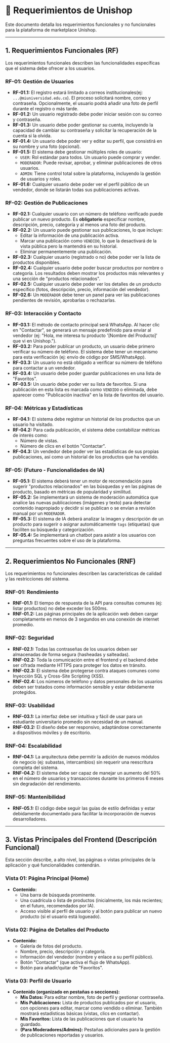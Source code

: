 # 📄 Requerimientos de Unishop

Este documento detalla los requerimientos funcionales y no funcionales para la plataforma de marketplace Unishop.

---

## 1. Requerimientos Funcionales (RF)

Los requerimientos funcionales describen las funcionalidades específicas que el sistema debe ofrecer a los usuarios.

### RF-01: Gestión de Usuarios
-   **RF-01.1:** El registro estará limitado a correos institucionales(ej: `...@miuniversidad.edu.co`). El proceso solicitará nombre, correo y contraseña. Opcionalmente, el usuario podrá añadir una foto de perfil durante el registro o más tarde.
-   **RF-01.2:** Un usuario registrado debe poder iniciar sesión con su correo y contraseña.
-   **RF-01.3:** Un usuario debe poder gestionar su cuenta, incluyendo la capacidad de cambiar su contraseña y solicitar la recuperación de la cuenta si la olvida.
-   **RF-01.4:** Un usuario debe poder ver y editar su perfil, que consistirá en su nombre y una foto (opcional).
-   **RF-01.5:** El sistema debe gestionar múltiples roles de usuario:
    -   `USER`: Rol estándar para todos. Un usuario puede comprar y vender.
    -   `MODERADOR`: Puede revisar, aprobar, y eliminar publicaciones de otros usuarios.
    -   `ADMIN`: Tiene control total sobre la plataforma, incluyendo la gestión de usuarios y roles.
-   **RF-01.6:** Cualquier usuario debe poder ver el perfil público de un vendedor, donde se listarán todas sus publicaciones activas.

### RF-02: Gestión de Publicaciones
-   **RF-02.1:** Cualquier usuario con un número de teléfono verificado puede publicar un nuevo producto. Es **obligatorio** especificar nombre, descripción, precio, categoría y al menos una foto del producto.
-   **RF-02.2:** Un usuario puede gestionar sus publicaciones, lo que incluye:
    -   Editar la información de una publicación activa.
    -   Marcar una publicación como `VENDIDO`, lo que la desactivará de la vista pública pero la mantendrá en su historial.
    -   Eliminar permanentemente una publicación.
-   **RF-02.3:** Cualquier usuario (registrado o no) debe poder ver la lista de productos disponibles.
-   **RF-02.4:** Cualquier usuario debe poder buscar productos por nombre o categoría. Los resultados deben mostrar los productos más relevantes y una sección de "productos relacionados".
-   **RF-02.5:** Cualquier usuario debe poder ver los detalles de un producto específico (fotos, descripción, precio, información del vendedor).
-   **RF-02.6:** Un `MODERADOR` debe tener un panel para ver las publicaciones pendientes de revisión, aprobarlas o rechazarlas.

### RF-03: Interacción y Contacto
-   **RF-03.1:** El método de contacto principal será WhatsApp. Al hacer clic en "Contactar", se generará un mensaje predefinido para enviar al vendedor (ej: "Hola, me interesa tu producto '[Nombre del Producto]' que vi en Unishop.").
-   **RF-03.2:** Para poder publicar un producto, un usuario debe primero verificar su número de teléfono. El sistema debe tener un mecanismo para esta verificación (ej: envío de código por SMS/WhatsApp).
-   **RF-03.3:** Un usuario no está obligado a verificar su número de teléfono para contactar a un vendedor.
-   **RF-03.4:** Un usuario debe poder guardar publicaciones en una lista de "Favoritos".
-   **RF-03.5:** Un usuario debe poder ver su lista de favoritos. Si una publicación en esta lista es marcada como `VENDIDO` o eliminada, debe aparecer como "Publicación inactiva" en la lista de favoritos del usuario.

### RF-04: Métricas y Estadísticas
-   **RF-04.1:** El sistema debe registrar un historial de los productos que un usuario ha visitado.
-   **RF-04.2:** Para cada publicación, el sistema debe contabilizar métricas de interés como:
    -   Número de vistas.
    -   Número de clics en el botón "Contactar".
-   **RF-04.3:** Un vendedor debe poder ver las estadísticas de sus propias publicaciones, así como un historial de los productos que ha vendido.

### RF-05: (Futuro - Funcionalidades de IA)
-   **RF-05.1:** El sistema deberá tener un motor de recomendación para sugerir "productos relacionados" en las búsquedas y en las páginas de producto, basado en métricas de popularidad y similitud.
-   **RF-05.2:** Se implementará un sistema de moderación automática que analice las nuevas publicaciones (imágenes y texto) para detectar contenido inapropiado y decidir si se publican o se envían a revisión manual por un `MODERADOR`.
-   **RF-05.3:** El sistema de IA deberá analizar la imagen y descripción de un producto para sugerir o asignar automáticamente `tags` (etiquetas) que faciliten su búsqueda y categorización.
-   **RF-05.4:** Se implementará un chatbot para asistir a los usuarios con preguntas frecuentes sobre el uso de la plataforma.

---

## 2. Requerimientos No Funcionales (RNF)

Los requerimientos no funcionales describen las características de calidad y las restricciones del sistema.

### RNF-01: Rendimiento
-   **RNF-01.1:** El tiempo de respuesta de la API para consultas comunes (ej: listar productos) no debe exceder los 500ms.
-   **RNF-01.2:** Las páginas principales de la aplicación web deben cargar completamente en menos de 3 segundos en una conexión de internet promedio.

### RNF-02: Seguridad
-   **RNF-02.1:** Todas las contraseñas de los usuarios deben ser almacenadas de forma segura (hasheadas y salteadas).
-   **RNF-02.2:** Toda la comunicación entre el frontend y el backend debe ser cifrada mediante HTTPS para proteger los datos en tránsito.
-   **RNF-02.3:** El sistema debe protegerse contra ataques comunes como Inyección SQL y Cross-Site Scripting (XSS).
-   **RNF-02.4:** Los números de teléfono y datos personales de los usuarios deben ser tratados como información sensible y estar debidamente protegidos.

### RNF-03: Usabilidad
-   **RNF-03.1:** La interfaz debe ser intuitiva y fácil de usar para un estudiante universitario promedio sin necesidad de un manual.
-   **RNF-03.2:** El diseño debe ser responsivo, adaptándose correctamente a dispositivos móviles y de escritorio.

### RNF-04: Escalabilidad
-   **RNF-04.1:** La arquitectura debe permitir la adición de nuevos módulos de negocio (ej: subastas, intercambios) sin requerir una reescritura completa del sistema.
-   **RNF-04.2:** El sistema debe ser capaz de manejar un aumento del 50% en el número de usuarios y transacciones durante los primeros 6 meses sin degradación del rendimiento.

### RNF-05: Mantenibilidad
-   **RNF-05.1:** El código debe seguir las guías de estilo definidas y estar debidamente documentado para facilitar la incorporación de nuevos desarrolladores.

---

## 3. Vistas Principales del Frontend (Descripción Funcional)

Esta sección describe, a alto nivel, las páginas o vistas principales de la aplicación y qué funcionalidades contendrán.

### Vista 01: Página Principal (Home)
-   **Contenido:**
    -   Una barra de búsqueda prominente.
    -   Una cuadrícula o lista de productos (inicialmente, los más recientes; en el futuro, recomendados por IA).
    -   Acceso visible al perfil de usuario y al botón para publicar un nuevo producto (si el usuario está logueado).

### Vista 02: Página de Detalles del Producto
-   **Contenido:**
    -   Galería de fotos del producto.
    -   Nombre, precio, descripción y categoría.
    -   Información del vendedor (nombre y enlace a su perfil público).
    -   Botón "Contactar" (que activa el flujo de WhatsApp).
    -   Botón para añadir/quitar de "Favoritos".

### Vista 03: Perfil de Usuario
-   **Contenido (organizado en pestañas o secciones):**
    -   **Mis Datos:** Para editar nombre, foto de perfil y gestionar contraseña.
    -   **Mis Publicaciones:** Lista de productos publicados por el usuario, con opciones para editar, marcar como vendido o eliminar. También mostrará estadísticas básicas (vistas, clics en contactar).
    -   **Mis Favoritos:** Lista de las publicaciones que el usuario ha guardado.
    -   **(Para Moderadores/Admins):** Pestañas adicionales para la gestión de publicaciones reportadas y usuarios.